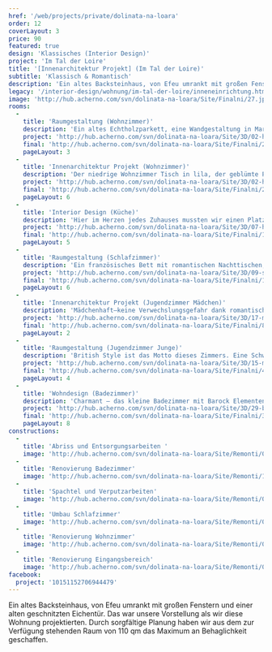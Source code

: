 ```yaml
---
href: '/web/projects/private/dolinata-na-loara'
order: 12
coverLayout: 3
price: 90
featured: true
design: 'Klassisches (Interior Design)'
project: 'Im Tal der Loire'
title: '[Innenarchitektur Projekt] (Im Tal der Loire)'
subtitle: 'Klassisch & Romantisch'
description: 'Ein altes Backsteinhaus, von Efeu umrankt mit großen Fenstern und einer alten geschnitzten Eichentür. Das war unsere Vorstellung als wir diese Wohnung projektierten.'
legacy: '/interior-design/wohnung/im-tal-der-loire/inneneinrichtung.html'
image: 'http://hub.acherno.com/svn/dolinata-na-loara/Site/Finalni/27.jpg'
rooms:
  -
    title: 'Raumgestaltung (Wohnzimmer)'
    description: 'Ein altes Echtholzparkett, eine Wandgestaltung in Marmor Optik, dekorative Profile und viele verspielte Details geben diesem Arrangements eine heimelige Note.'
    project: 'http://hub.acherno.com/svn/dolinata-na-loara/Site/3D/02-h_f.jpg'
    final: 'http://hub.acherno.com/svn/dolinata-na-loara/Site/Finalni/29.jpg'
    pageLayout: 3
  -    
    title: 'Innenarchitektur Projekt (Wohnzimmer)'
    description: 'Der niedrige Wohnzimmer Tisch in lila, der geblümte Polstersessel und die kleinen Dekokissen mit ihrem fröhlichen Rosendessin, laden dich zu einem Tee aus edlem Porzellan ein und lassen dich entspannt das Rundherum vergessen.'
    project: 'http://hub.acherno.com/svn/dolinata-na-loara/Site/3D/02-h_f.jpg'
    final: 'http://hub.acherno.com/svn/dolinata-na-loara/Site/Finalni/28.jpg'
    pageLayout: 6
  -
    title: 'Interior Design (Küche)'
    description: 'Hier im Herzen jedes Zuhauses mussten wir einen Platz für alles Notwendige finden. Hier, wo die Familienabendessen zubereitet, wo jeden Abend Geschichten erzählt werden und wo an Festen die ganze Familie Beisammen ist.  Hier, wo das Schöne auch praktisch sein muss, wo die Naturstein-Arbeitsplatte schöne Details offenbart und die Tischplatte aus einem angenehmen Massivholz ist.'
    project: 'http://hub.acherno.com/svn/dolinata-na-loara/Site/3D/07-h_f.jpg'
    final: 'http://hub.acherno.com/svn/dolinata-na-loara/Site/Finalni/19.jpg'
    pageLayout: 5
  -
    title: 'Raumgestaltung (Schlafzimmer)'
    description: 'Ein französisches Bett mit romantischen Nachttischen, dezente Wandfarbe in Wischtechnik, imposante Vorhänge und ein Kronleuchter. Zusammen mit dem passenden Sekretär und den alten schwarz-weiß Fotografien entsteht ein stimmiges Schlafzimmerkonzept.'
    project: 'http://hub.acherno.com/svn/dolinata-na-loara/Site/3D/09-s_f.jpg'
    final: 'http://hub.acherno.com/svn/dolinata-na-loara/Site/Finalni/12.jpg'
    pageLayout: 6
  -
    title: 'Innenarchitektur Projekt (Jugendzimmer Mädchen)'
    description: 'Mädchenhaft–keine Verwechslungsgefahr dank romantischen rosa Vorhänge und einem weißen französischen Bett. Eine Steinwand setzt einen Kontrast zu dem kindlich verspielten lila Hintergrund.'
    project: 'http://hub.acherno.com/svn/dolinata-na-loara/Site/3D/17-m2_f.jpg'
    final: 'http://hub.acherno.com/svn/dolinata-na-loara/Site/Finalni/8.jpg'
    pageLayout: 2
  -
    title: 'Raumgestaltung (Jugendzimmer Junge)'
    description: 'British Style ist das Motto dieses Zimmers. Eine Schwarz-weiße Fototapete in Comic Style, ein Teppich mit dem Union Jack und ein Sitzsack in XXL machen dieses Teenagerzimmer einzigartig! Ein Mix aus Spannung, Individualität und Verspieltheit–eine Beschreibung die zu jedem Teenager passt.'
    project: 'http://hub.acherno.com/svn/dolinata-na-loara/Site/3D/15-m1_f.jpg'
    final: 'http://hub.acherno.com/svn/dolinata-na-loara/Site/Finalni/4.jpg'
    pageLayout: 4
  - 
    title: 'Wohndesign (Badezimmer)'
    description: 'Charmant – das kleine Badezimmer mit Barock Elementen bietet einen hohen Wohlfühlfaktor. Florale Fließen und Familienfotos geben dem Raum eine persönliche Note.'
    project: 'http://hub.acherno.com/svn/dolinata-na-loara/Site/3D/29-b_f.jpg'
    final: 'http://hub.acherno.com/svn/dolinata-na-loara/Site/Finalni/33.jpg'
    pageLayout: 8
constructions:
  -
    title: 'Abriss und Entsorgungsarbeiten '
    image: 'http://hub.acherno.com/svn/dolinata-na-loara/Site/Remonti/01-r.JPG'
  -
    title: 'Renovierung Badezimmer'
    image: 'http://hub.acherno.com/svn/dolinata-na-loara/Site/Remonti/12-r.JPG'
  -
    title: 'Spachtel und Verputzarbeiten'
    image: 'http://hub.acherno.com/svn/dolinata-na-loara/Site/Remonti/09-r.JPG'
  -
    title: 'Umbau Schlafzimmer'
    image: 'http://hub.acherno.com/svn/dolinata-na-loara/Site/Remonti/05-r.JPG'
  -
    title: 'Renovierung Wohnzimmer'
    image: 'http://hub.acherno.com/svn/dolinata-na-loara/Site/Remonti/03-r.JPG'
  - 
    title: 'Renovierung Eingangsbereich'
    image: 'http://hub.acherno.com/svn/dolinata-na-loara/Site/Remonti/06-r.JPG'
facebook:
  project: '10151152706944479'
---
```

Ein altes Backsteinhaus, von Efeu umrankt mit großen Fenstern und einer alten geschnitzten Eichentür. Das war unsere Vorstellung als wir diese Wohnung projektierten. 
Durch sorgfältige Planung haben wir aus dem zur Verfügung stehenden Raum von 110 qm das Maximum an Behaglichkeit geschaffen.